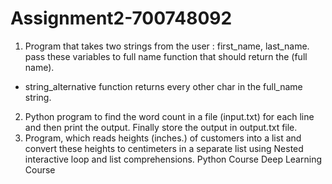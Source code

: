 # Assignment2-700748092
1.  Program that takes two strings from the user : first_name, last_name. pass these variables to full name function that should return the (full name).
- string_alternative function returns every other char in the full_name string.
2. Python program to find the word count in a file (input.txt) for each line and then print the output. Finally store the output in output.txt file.
3. Program, which reads heights (inches.) of customers into a list and convert these heights to centimeters in a separate list using Nested interactive loop and list comprehensions. 
Python Course
Deep Learning Course
